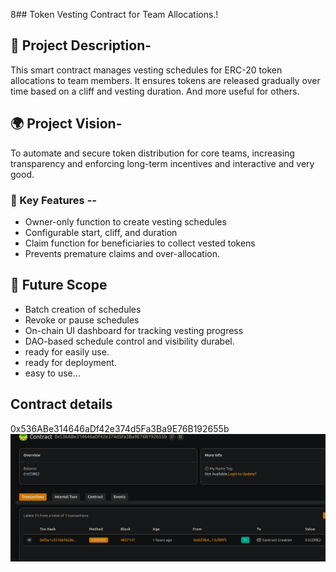 8## Token Vesting Contract for Team Allocations.!

## 📖 Project Description-

This smart contract manages vesting schedules for ERC-20 token allocations to team members. It ensures tokens are released gradually over time based on a cliff and vesting duration. And more useful for others.

## 🌍 Project Vision-

To automate and secure token distribution for core teams, increasing transparency and enforcing long-term incentives and interactive and very good.

### 🔑 Key Features --

- Owner-only function to create vesting schedules
- Configurable start, cliff, and duration
- Claim function for beneficiaries to collect vested tokens
- Prevents premature claims and over-allocation.

## 🚀 Future Scope

- Batch creation of schedules
- Revoke or pause schedules
- On-chain UI dashboard for tracking vesting progress
- DAO-based schedule control and visibility durabel.
- ready for easily use.
- ready for deployment.
- easy to use...

## Contract details
0x536ABe314646aDf42e374d5Fa3Ba9E76B192655b![alt text](image.png)
